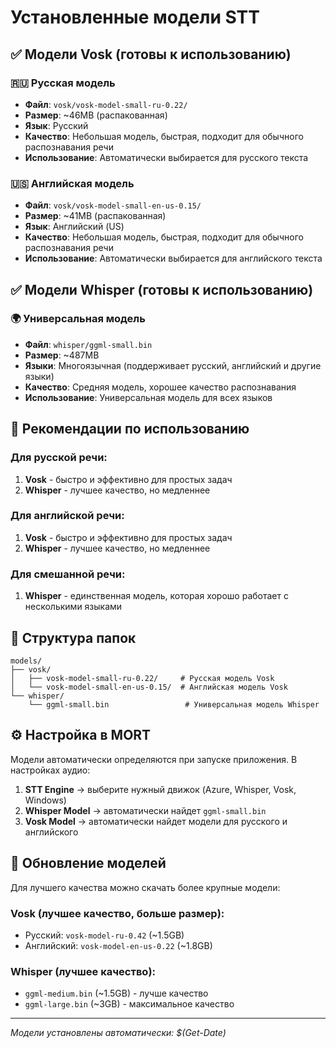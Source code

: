 # Установленные модели STT

## ✅ Модели Vosk (готовы к использованию)

### 🇷🇺 Русская модель
- **Файл**: `vosk/vosk-model-small-ru-0.22/`
- **Размер**: ~46MB (распакованная)
- **Язык**: Русский
- **Качество**: Небольшая модель, быстрая, подходит для обычного распознавания речи
- **Использование**: Автоматически выбирается для русского текста

### 🇺🇸 Английская модель  
- **Файл**: `vosk/vosk-model-small-en-us-0.15/`
- **Размер**: ~41MB (распакованная)
- **Язык**: Английский (US)
- **Качество**: Небольшая модель, быстрая, подходит для обычного распознавания речи
- **Использование**: Автоматически выбирается для английского текста

## ✅ Модели Whisper (готовы к использованию)

### 🌍 Универсальная модель
- **Файл**: `whisper/ggml-small.bin`
- **Размер**: ~487MB
- **Языки**: Многоязычная (поддерживает русский, английский и другие языки)
- **Качество**: Средняя модель, хорошее качество распознавания
- **Использование**: Универсальная модель для всех языков

## 🎯 Рекомендации по использованию

### Для русской речи:
1. **Vosk** - быстро и эффективно для простых задач
2. **Whisper** - лучшее качество, но медленнее

### Для английской речи:
1. **Vosk** - быстро и эффективно для простых задач  
2. **Whisper** - лучшее качество, но медленнее

### Для смешанной речи:
1. **Whisper** - единственная модель, которая хорошо работает с несколькими языками

## 📁 Структура папок

```
models/
├── vosk/
│   ├── vosk-model-small-ru-0.22/     # Русская модель Vosk
│   └── vosk-model-small-en-us-0.15/  # Английская модель Vosk
└── whisper/
    └── ggml-small.bin                 # Универсальная модель Whisper
```

## ⚙️ Настройка в MORT

Модели автоматически определяются при запуске приложения. В настройках аудио:

1. **STT Engine** → выберите нужный движок (Azure, Whisper, Vosk, Windows)
2. **Whisper Model** → автоматически найдет `ggml-small.bin`  
3. **Vosk Model** → автоматически найдет модели для русского и английского

## 🔄 Обновление моделей

Для лучшего качества можно скачать более крупные модели:

### Vosk (лучшее качество, больше размер):
- Русский: `vosk-model-ru-0.42` (~1.5GB)
- Английский: `vosk-model-en-us-0.22` (~1.8GB)

### Whisper (лучшее качество):
- `ggml-medium.bin` (~1.5GB) - лучше качество
- `ggml-large.bin` (~3GB) - максимальное качество

---
*Модели установлены автоматически: $(Get-Date)*
